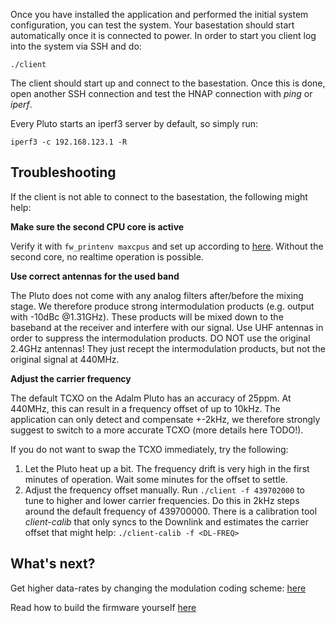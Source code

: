 Once you have installed the application and performed the initial system configuration, you can test the system.
Your basestation should start automatically once it is connected to power. In order to start you client log
into the system via SSH and do:
```
./client
```

The client should start up and connect to the basestation. Once this is done,
open another SSH connection and test the HNAP connection with *ping* or *iperf*.

Every Pluto starts an iperf3 server by default, so simply run:
```
iperf3 -c 192.168.123.1 -R
```

## Troubleshooting

If the client is not able to connect to the basestation, the following might help:

**Make sure the second CPU core is active**

Verify it with `fw_printenv maxcpus` and set up according to [here](../installation#cpu-setup).
Without the second core, no realtime operation is possible.

**Use correct antennas for the used band**

The Pluto does not come with any analog filters after/before the mixing stage.
We therefore produce strong intermodulation products (e.g. output with -10dBc @1.31GHz).
These products will be mixed down to the baseband at the receiver and interfere with our signal. 
Use UHF antennas in order to suppress the intermodulation products. DO NOT use the original 2.4GHz antennas! They just
recept the intermodulation products, but not the original signal at 440MHz.

**Adjust the carrier frequency**

The default TCXO on the Adalm Pluto has an accuracy of 25ppm. At 440MHz, this can result
in a frequency offset of up to 10kHz. The application can only detect and compensate +-2kHz, we therefore
strongly suggest to switch to a more accurate TCXO (more details here TODO!).

If you do not want to swap the TCXO immediately, try the following:
1. Let the Pluto heat up a bit. The frequency drift is very high in the first minutes of operation. Wait some minutes for the offset to settle.
2. Adjust the frequency offset manually. Run `./client -f 439702000` to tune to higher and lower carrier frequencies. Do this in 2kHz steps 
around the default frequency of 439700000. There is a calibration tool *client-calib* that only syncs to the Downlink and 
estimates the carrier offset that might help: `./client-calib -f <DL-FREQ>`

## What's next?

Get higher data-rates by changing the modulation coding scheme: [here](system_config)

Read how to build the firmware yourself [here](https://manual.hnap.de/building_the_fw/)
